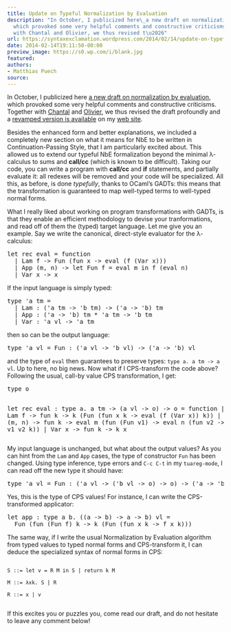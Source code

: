 ```yaml
---
title: Update on Typeful Normalization by Evaluation
description: "In October, I publicized here\_a new draft on normalization by evaluation,
  which provoked some very helpful comments and constructive criticisms. Together
  with Chantal and Olivier, we thus revised t\u2026"
url: https://syntaxexclamation.wordpress.com/2014/02/14/update-on-typeful-normalization-by-evaluation/
date: 2014-02-14T19:11:50-00:00
preview_image: https://s0.wp.com/i/blank.jpg
featured:
authors:
- Matthias Puech
source:
---
```


<p>In October, I publicized here&nbsp;<a href="https://syntaxexclamation.wordpress.com/2013/10/29/new-draft-on-normalization-by-evaluation-using-gadts/" title="New draft on Normalization by Evaluation using&nbsp;GADTs">a new draft on normalization by evaluation</a>, which provoked some very helpful comments and constructive criticisms. Together with <a href="http://cs.au.dk/~chkeller - [404 Not Found]" title="Chantal Keller">Chantal</a> and <a href="http://cs.au.dk/~danvy/ - [404 Not Found]" title="Olivier Danvy">Olivier</a>, we thus revised the draft profoundly and a <a href="http://cs.au.dk/~mpuech/typeful.pdf - [404 Not Found]" title="Typeful Normalization by Evaluation">revamped version is available</a> on my <a href="http://cs.au.dk/~mpuech - [404 Not Found]" title="Matthias Puech">web site</a>.</p>
<p>Besides the enhanced form and better explanations, we included a completely new section on what it means for NbE to be written in Continuation-Passing Style, that I am particularly excited about. This allowed us to extend our typeful NbE formalization beyond the minimal &lambda;-calculus to sums and <strong>call/cc</strong> (which is known to be difficult). Taking our code, you can write a program with <strong>call/cc</strong> and <strong>if</strong> statements, and partially evaluate it: all redexes will be removed and your code will be specialized. All this, as before, is done <em>typefully</em>, thanks to OCaml&rsquo;s GADTs: this means that the transformation is guaranteed to map well-typed terms to well-typed normal forms.</p>
<p><span></span></p>
<p>What I really liked about working on program transformations with GADTs, is that they enable an efficient methodology to devise your tranformations, and read off of them the (typed) target language. Let me give you an example. Say we write the canonical, direct-style evaluator for the &lambda;-calculus:</p>
<pre class="brush: fsharp; title: ; notranslate">
let rec eval = function
  | Lam f -&gt; Fun (fun x -&gt; eval (f (Var x)))
  | App (m, n) -&gt; let Fun f = eval m in f (eval n)
  | Var x -&gt; x
</pre>
<p>If the input language is simply typed:</p>
<pre class="brush: fsharp; title: ; notranslate">
type 'a tm =
  | Lam : ('a tm -&gt; 'b tm) -&gt; ('a -&gt; 'b) tm
  | App : ('a -&gt; 'b) tm * 'a tm -&gt; 'b tm
  | Var : 'a vl -&gt; 'a tm
</pre>
<p>then so can be the output language:</p>
<pre class="brush: fsharp; title: ; notranslate">
type 'a vl = Fun : ('a vl -&gt; 'b vl) -&gt; ('a -&gt; 'b) vl
</pre>
<p>and the type of <code>eval</code> then guarantees to preserve types: <code>type a. a tm -&gt; a vl</code>. Up to here, no big news. Now what if I CPS-transform the code above? Following the usual, call-by value CPS transformation, I get:</p>
<pre class="brush: fsharp; title: ; notranslate">
type o

let rec eval : type a. a tm -&gt; (a vl -&gt; o) -&gt; o = function
  | Lam f -&gt; fun k -&gt; k (Fun (fun x k -&gt; eval (f (Var x)) k))
  | App (m, n) -&gt; fun k -&gt; eval m (fun (Fun v1) -&gt; 
                           eval n (fun v2 -&gt; v1 v2 k))
  | Var x -&gt; fun k -&gt; k x
</pre>
<p>My input language is unchanged, but what about the output values? As you can hint from the <code>Lam</code> and <code>App</code> cases, the type of constructor <code>Fun</code> has been changed. Using type inference, type errors and <code>C-c C-t</code> in my <code>tuareg-mode</code>, I can read off the new type it should have:</p>
<pre class="brush: fsharp; title: ; notranslate">
type 'a vl = Fun : ('a vl -&gt; ('b vl -&gt; o) -&gt; o) -&gt; ('a -&gt; 'b) vl
</pre>
<p>Yes, this is the type of CPS values! For instance, I can write the CPS-transformed applicator:</p>
<pre class="brush: fsharp; title: ; notranslate">
let app : type a b. ((a -&gt; b) -&gt; a -&gt; b) vl =
  Fun (fun (Fun f) k -&gt; k (Fun (fun x k -&gt; f x k)))
</pre>
<p>The same way, if I write the usual Normalization by Evaluation algorithm from typed values to typed normal forms and CPS-transform it, I can deduce the specialized syntax of normal forms in CPS:<br/>
<code><br/>
S ::= let v = R M in S | return k M<br/>
M ::= &lambda;xk. S | R<br/>
R ::= x | v<br/>
</code></p>
<p>If this excites you or puzzles you, come read our draft, and do not hesitate to leave any comment below!</p>

